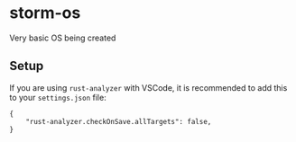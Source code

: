 # storm-os
Very basic OS being created

## Setup
If you are using `rust-analyzer` with VSCode, it is recommended to add this to your `settings.json` file:
```
{
    "rust-analyzer.checkOnSave.allTargets": false,
}
```
